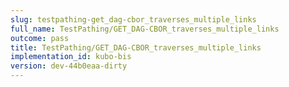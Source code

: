 ```yaml
---
slug: testpathing-get_dag-cbor_traverses_multiple_links
full_name: TestPathing/GET_DAG-CBOR_traverses_multiple_links
outcome: pass
title: TestPathing/GET_DAG-CBOR_traverses_multiple_links
implementation_id: kubo-bis
version: dev-44b0eaa-dirty
---
```


